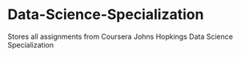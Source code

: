 # Data-Science-Specialization
Stores all assignments from Coursera Johns Hopkings Data Science Specialization
